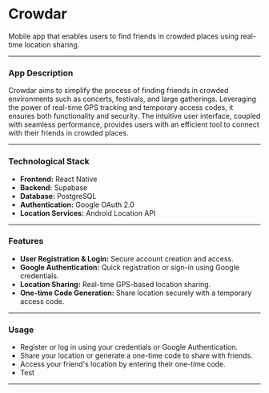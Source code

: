 # Crowdar

Mobile app that enables users to find friends in crowded places using real-time location sharing.

---

### App Description

Crowdar aims to simplify the process of finding friends in crowded environments such as concerts, festivals, and large gatherings. Leveraging the power of real-time GPS tracking and temporary access codes, it ensures both functionality and security. The intuitive user interface, coupled with seamless performance, provides users with an efficient tool to connect with their friends in crowded places.

---

### Technological Stack

- **Frontend:** React Native
- **Backend:** Supabase
- **Database:** PostgreSQL
- **Authentication:** Google OAuth 2.0
- **Location Services:** Android Location API

---

### Features

- **User Registration & Login:** Secure account creation and access.
- **Google Authentication:** Quick registration or sign-in using Google credentials.
- **Location Sharing:** Real-time GPS-based location sharing.
- **One-time Code Generation:** Share location securely with a temporary access code.

---

### Usage

- Register or log in using your credentials or Google Authentication.
- Share your location or generate a one-time code to share with friends.
- Access your friend's location by entering their one-time code.
- Test

---
